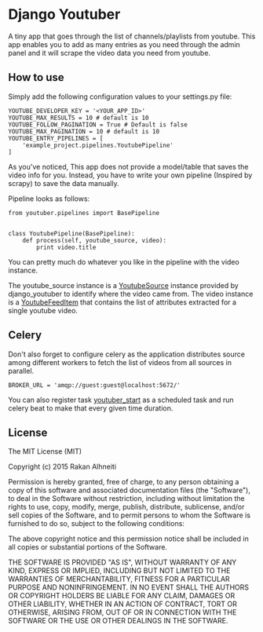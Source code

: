 Django Youtuber
===============

A tiny app that goes through the list of channels/playlists from youtube.
This app enables you to add as many entries as you need through the admin panel and it will scrape the video data you 
need from youtube.

How to use
----------
Simply add the following configuration values to your settings.py file:

    YOUTUBE_DEVELOPER_KEY = '<YOUR_APP_ID>'
    YOUTUBE_MAX_RESULTS = 10 # default is 10
    YOUTUBE_FOLLOW_PAGINATION = True # Default is false
    YOUTUBE_MAX_PAGINATION = 10 # default is 10
    YOUTUBE_ENTRY_PIPELINES = [
        'example_project.pipelines.YoutubePipeline'
    ]

As you've noticed, This app does not provide a model/table that saves the video info for you. Instead, you have to
write your own pipeline (Inspired by scrapy) to save the data manually.

Pipeline looks as follows:

    from youtuber.pipelines import BasePipeline
    
    
    class YoutubePipeline(BasePipeline):
        def process(self, youtube_source, video):
            print video.title

You can pretty much do whatever you like in the pipeline with the video instance.

The youtube_source instance is a [YoutubeSource](django-youtuber/tree/master/youtuber/models.py) instance provided by 
django_youtuber to identify where the video came from. The video instance is a [YoutubeFeedItem](django-youtuber/tree/master/youtuber/client.py)
that contains the list of attributes extracted for a single youtube video.

Celery
------

Don't also forget to configure celery as the application distributes source among different workers to fetch the list 
of videos from all sources in parallel.

    BROKER_URL = 'amqp://guest:guest@localhost:5672/'
    
You can also register task
[youtuber_start](django-youtuber/tree/master/youtuber/tasks.py) as a scheduled task and run celery beat to make that 
every given time duration.

License
-------

The MIT License (MIT)

Copyright (c) 2015 Rakan Alhneiti

Permission is hereby granted, free of charge, to any person obtaining a copy
of this software and associated documentation files (the "Software"), to deal
in the Software without restriction, including without limitation the rights
to use, copy, modify, merge, publish, distribute, sublicense, and/or sell
copies of the Software, and to permit persons to whom the Software is
furnished to do so, subject to the following conditions:

The above copyright notice and this permission notice shall be included in all
copies or substantial portions of the Software.

THE SOFTWARE IS PROVIDED "AS IS", WITHOUT WARRANTY OF ANY KIND, EXPRESS OR
IMPLIED, INCLUDING BUT NOT LIMITED TO THE WARRANTIES OF MERCHANTABILITY,
FITNESS FOR A PARTICULAR PURPOSE AND NONINFRINGEMENT. IN NO EVENT SHALL THE
AUTHORS OR COPYRIGHT HOLDERS BE LIABLE FOR ANY CLAIM, DAMAGES OR OTHER
LIABILITY, WHETHER IN AN ACTION OF CONTRACT, TORT OR OTHERWISE, ARISING FROM,
OUT OF OR IN CONNECTION WITH THE SOFTWARE OR THE USE OR OTHER DEALINGS IN THE
SOFTWARE.